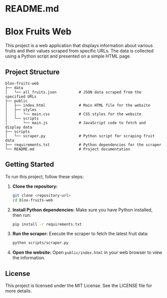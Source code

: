 # README.md

# Blox Fruits Web

This project is a web application that displays information about various fruits and their values scraped from specific URLs. The data is collected using a Python script and presented on a simple HTML page.

## Project Structure

```
blox-fruits-web
├── data
│   └── all_fruits.json          # JSON data scraped from the specified URLs
├── public
│   ├── index.html               # Main HTML file for the website
│   ├── styles
│   │   └── main.css             # CSS styles for the website
│   └── scripts
│       └── main.js              # JavaScript code to fetch and display data
├── scripts
│   └── scraper.py               # Python script for scraping fruit data
├── requirements.txt             # Python dependencies for the scraper
└── README.md                    # Project documentation
```

## Getting Started

To run this project, follow these steps:

1. **Clone the repository:**
   ```bash
   git clone <repository-url>
   cd blox-fruits-web
   ```

2. **Install Python dependencies:**
   Make sure you have Python installed, then run:
   ```bash
   pip install -r requirements.txt
   ```

3. **Run the scraper:**
   Execute the scraper to fetch the latest fruit data:
   ```bash
   python scripts/scraper.py
   ```

4. **Open the website:**
   Open `public/index.html` in your web browser to view the information.

## License

This project is licensed under the MIT License. See the LICENSE file for more details.